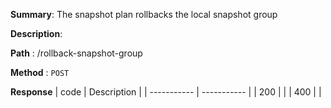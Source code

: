 **Summary**: The snapshot plan rollbacks the local snapshot group

**Description**:

**Path** : /rollback-snapshot-group

**Method** : `POST`

**Response**
| code      | Description |
| ----------- | ----------- |
|  200   |       |
|  400   |       |

